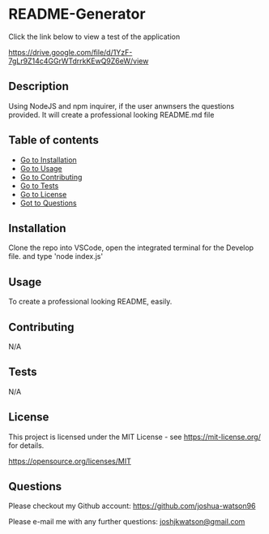 # README-Generator

Click the link below to view a test of the application

https://drive.google.com/file/d/1YzF-7gLr9Z14c4GGrWTdrrkKEwQ9Z6eW/view

## Description
Using NodeJS and npm inquirer, if the user anwnsers the questions provided. It will create a professional looking README.md file 

## Table of contents
- [Go to Installation](#installation) 
- [Go to Usage](#usage) 
- [Go to Contributing](#contributing) 
- [Go to Tests](#tests)
- [Go to License](#license)
- [Got to Questions](#questions)

## Installation
Clone the repo into VSCode, open the integrated terminal for the Develop file. and type 'node index.js'
    
## Usage
To create a professional looking README, easily.

## Contributing
N/A

## Tests
N/A

## License
This project is licensed under the MIT License - see https://mit-license.org/ for details.

https://opensource.org/licenses/MIT

## Questions

Please checkout my Github account: https://github.com/joshua-watson96 

Please e-mail me with any further questions:  joshjkwatson@gmail.com